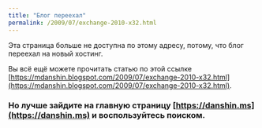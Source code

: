 ```yaml
---
title: "Блог переехал"
permalink: /2009/07/exchange-2010-x32.html
---
```

Эта страница больше не доступна по этому адресу, потому, что блог переехал на новый хостинг.

Вы всё ещё можете прочитать статью по этой ссылке [https://mdanshin.blogspot.com/2009/07/exchange-2010-x32.html](https://mdanshin.blogspot.com/2009/07/exchange-2010-x32.html).

### Но лучше зайдите на главную страницу [https://danshin.ms](https://danshin.ms) и воспользуйтесь поиском.